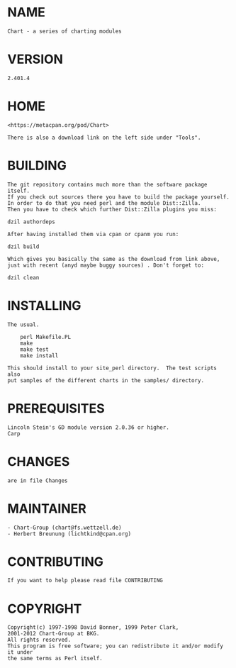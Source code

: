 # NAME

    Chart - a series of charting modules

# VERSION
 
    2.401.4

# HOME

    <https://metacpan.org/pod/Chart>

    There is also a download link on the left side under "Tools".


# BUILDING

    The git repository contains much more than the software package itself.
    If you check out sources there you have to build the package yourself.
    In order to do that you need perl and the module Dist::Zilla.
    Then you have to check which further Dist::Zilla plugins you miss:
    
    dzil authordeps
    
    After having installed them via cpan or cpanm you run:

    dzil build
    
    Which gives you basically the same as the download from link above, 
    just with recent (anyd maybe buggy sources) . Don't forget to:
    
    dzil clean


# INSTALLING

    The usual.
 
        perl Makefile.PL
        make
        make test
        make install

    This should install to your site_perl directory.  The test scripts also
    put samples of the different charts in the samples/ directory.


# PREREQUISITES

    Lincoln Stein's GD module version 2.0.36 or higher.
    Carp


# CHANGES

    are in file Changes
    

# MAINTAINER

    - Chart-Group (chart@fs.wettzell.de)
    - Herbert Breunung (lichtkind@cpan.org)


# CONTRIBUTING

    If you want to help please read file CONTRIBUTING


# COPYRIGHT

    Copyright(c) 1997-1998 David Bonner, 1999 Peter Clark, 
    2001-2012 Chart-Group at BKG.
    All rights reserved.
    This program is free software; you can redistribute it and/or modify it under 
    the same terms as Perl itself.


